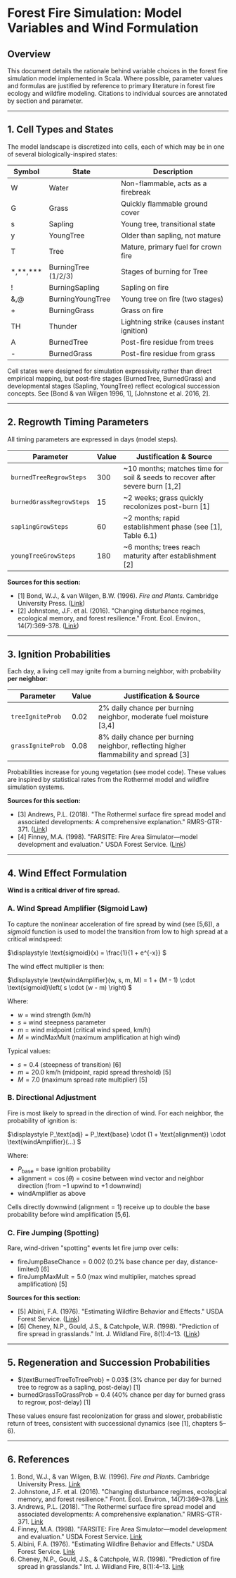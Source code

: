 # Forest Fire Simulation: Model Variables and Wind Formulation

## Overview

This document details the rationale behind variable choices in the forest fire simulation model implemented in Scala. Where possible, parameter values and formulas are justified by reference to primary literature in forest fire ecology and wildfire modeling. Citations to individual sources are annotated by section and parameter.

---

## 1. Cell Types and States

The model landscape is discretized into cells, each of which may be in one of several biologically-inspired states:

| Symbol      | State                | Description                                      |
| ----------- | -------------------- | ------------------------------------------------ |
| W           | Water                | Non-flammable, acts as a firebreak               |
| G           | Grass                | Quickly flammable ground cover                   |
| s           | Sapling              | Young tree, transitional state                   |
| y           | YoungTree            | Older than sapling, not mature                   |
| T           | Tree                 | Mature, primary fuel for crown fire              |
| \*,\*\*,\*\*\*    | BurningTree (1/2/3)  | Stages of burning for Tree                       |
| !           | BurningSapling       | Sapling on fire                                  |
| &,@         | BurningYoungTree     | Young tree on fire (two stages)                  |
| +           | BurningGrass         | Grass on fire                                    |
| TH          | Thunder              | Lightning strike (causes instant ignition)       |
| A           | BurnedTree                  | Post-fire residue from trees                     |
| -           | BurnedGrass          | Post-fire residue from grass                     |

Cell states were designed for simulation expressivity rather than direct empirical mapping, but post-fire stages (BurnedTree, BurnedGrass) and developmental stages (Sapling, YoungTree) reflect ecological succession concepts. See [Bond & van Wilgen 1996, 1], [Johnstone et al. 2016, 2].

---

## 2. Regrowth Timing Parameters

All timing parameters are expressed in days (model steps).

| Parameter                | Value | Justification & Source                                                        |
| ------------------------ | ----- | ----------------------------------------------------------------------------- |
| `burnedTreeRegrowSteps`         | 300   | ~10 months; matches time for soil & seeds to recover after severe burn [1,2]  |
| `burnedGrassRegrowSteps` | 15    | ~2 weeks; grass quickly recolonizes post-burn [1]                             |
| `saplingGrowSteps`       | 60    | ~2 months; rapid establishment phase (see [1], Table 6.1)                     |
| `youngTreeGrowSteps`     | 180   | ~6 months; trees reach maturity after establishment [2]                       |

**Sources for this section:**
- [1] Bond, W.J., & van Wilgen, B.W. (1996). *Fire and Plants*. Cambridge University Press. ([Link](https://books.google.com/books/about/Fire_and_Plants.html?id=J5pNZo9N7KkC))
- [2] Johnstone, J.F. et al. (2016). "Changing disturbance regimes, ecological memory, and forest resilience." Front. Ecol. Environ., 14(7):369-378. ([Link](https://esajournals.onlinelibrary.wiley.com/doi/full/10.1002/fee.1311))

---

## 3. Ignition Probabilities

Each day, a living cell may ignite from a burning neighbor, with probability **per neighbor**:

| Parameter         | Value | Justification & Source                                             |
| ----------------- | ----- | ------------------------------------------------------------------ |
| `treeIgniteProb`  | 0.02  | 2% daily chance per burning neighbor, moderate fuel moisture [3,4] |
| `grassIgniteProb` | 0.08  | 8% daily chance per burning neighbor, reflecting higher flammability and spread [3]        |

Probabilities increase for young vegetation (see model code). These values are inspired by statistical rates from the Rothermel model and wildfire simulation systems.

**Sources for this section:**
- [3] Andrews, P.L. (2018). "The Rothermel surface fire spread model and associated developments: A comprehensive explanation." RMRS-GTR-371. ([Link](https://www.fs.usda.gov/treesearch/pubs/56042))
- [4] Finney, M.A. (1998). "FARSITE: Fire Area Simulator—model development and evaluation." USDA Forest Service. ([Link](https://www.fs.usda.gov/treesearch/pubs/21173))

---

## 4. Wind Effect Formulation

**Wind is a critical driver of fire spread.**

### A. Wind Spread Amplifier (Sigmoid Law)

To capture the nonlinear acceleration of fire spread by wind (see [5,6]), a *sigmoid* function is used to model the transition from low to high spread at a critical windspeed:

$\displaystyle
\text{sigmoid}(x) = \frac{1}{1 + e^{-x}}
$

The wind effect multiplier is then:

$\displaystyle
\text{windAmplifier}(w, s, m, M) = 1 + (M - 1) \cdot \text{sigmoid}\left( s \cdot (w - m) \right)
$

Where:
- $w$ = wind strength (km/h)
- $s$ = wind steepness parameter
- $m$ = wind midpoint (critical wind speed, km/h)
- $M$ = windMaxMult (maximum amplification at high wind)

Typical values:
- $s = 0.4$ (steepness of transition) [6]
- $m = 20.0$ km/h (midpoint, rapid spread threshold) [5]
- $M = 7.0$ (maximum spread rate multiplier) [5]

### B. Directional Adjustment

Fire is most likely to spread in the direction of wind. For each neighbor, the probability of ignition is:

$\displaystyle
P_\text{adj} = P_\text{base} \cdot (1 + \text{alignment}) \cdot \text{windAmplifier}(...)
$

Where:
- $P_\text{base}$ = base ignition probability
- $\text{alignment} = \cos(\theta)$ = cosine between wind vector and neighbor direction (from $-1$ upwind to $+1$ downwind)
- $\text{windAmplifier}$ as above

Cells directly downwind ($\text{alignment} = 1$) receive up to double the base probability before wind amplification [5,6].

### C. Fire Jumping (Spotting)

Rare, wind-driven "spotting" events let fire jump over cells:

- $\text{fireJumpBaseChance} = 0.002$ (0.2% base chance per day, distance-limited) [6]
- $\text{fireJumpMaxMult} = 5.0$ (max wind multiplier, matches spread amplification) [5]

**Sources for this section:**
- [5] Albini, F.A. (1976). "Estimating Wildfire Behavior and Effects." USDA Forest Service. ([Link](https://www.fs.usda.gov/treesearch/pubs/32533))
- [6] Cheney, N.P., Gould, J.S., & Catchpole, W.R. (1998). "Prediction of fire spread in grasslands." Int. J. Wildland Fire, 8(1):4–13. ([Link](https://www.publish.csiro.au/wf/WF9980004))

---

## 5. Regeneration and Succession Probabilities

- $\textBurnedTreeToTreeProb} = 0.03$ (3% chance per day for burned tree to regrow as a sapling, post-delay) [1]
- $\text{burnedGrassToGrassProb} = 0.4$ (40% chance per day for burned grass to regrow, post-delay) [1]

These values ensure fast recolonization for grass and slower, probabilistic return of trees, consistent with successional dynamics (see [1], chapters 5–6).

---

## 6. References

1. Bond, W.J., & van Wilgen, B.W. (1996). *Fire and Plants*. Cambridge University Press. [Link](https://books.google.com/books/about/Fire_and_Plants.html?id=J5pNZo9N7KkC)
2. Johnstone, J.F. et al. (2016). "Changing disturbance regimes, ecological memory, and forest resilience." Front. Ecol. Environ., 14(7):369–378. [Link](https://esajournals.onlinelibrary.wiley.com/doi/full/10.1002/fee.1311)
3. Andrews, P.L. (2018). "The Rothermel surface fire spread model and associated developments: A comprehensive explanation." RMRS-GTR-371. [Link](https://www.fs.usda.gov/treesearch/pubs/56042)
4. Finney, M.A. (1998). "FARSITE: Fire Area Simulator—model development and evaluation." USDA Forest Service. [Link](https://www.fs.usda.gov/treesearch/pubs/21173)
5. Albini, F.A. (1976). "Estimating Wildfire Behavior and Effects." USDA Forest Service. [Link](https://www.fs.usda.gov/treesearch/pubs/32533)
6. Cheney, N.P., Gould, J.S., & Catchpole, W.R. (1998). "Prediction of fire spread in grasslands." Int. J. Wildland Fire, 8(1):4–13. [Link](https://www.publish.csiro.au/wf/WF9980004)

